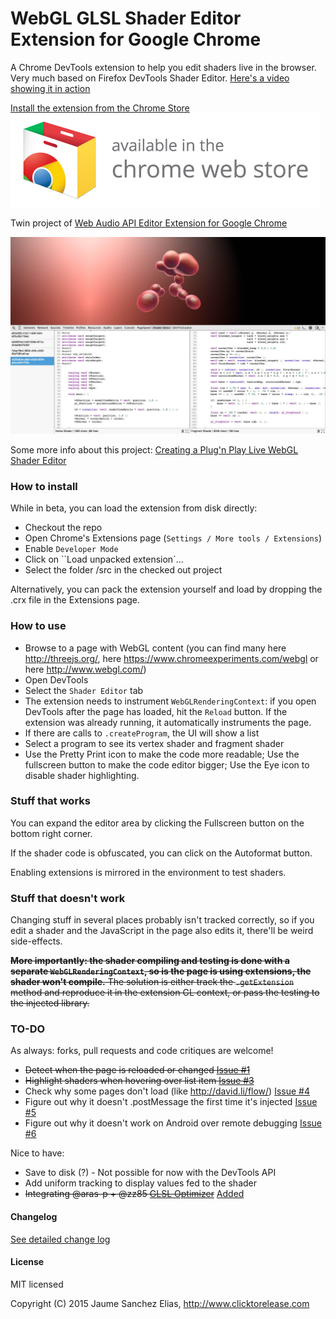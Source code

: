 # WebGL GLSL Shader Editor Extension for Google Chrome

A Chrome DevTools extension to help you edit shaders live in the browser. Very much based on Firefox DevTools Shader Editor. [Here's a video showing it in action](http://www.youtube.com/watch?v=nPcUH3b3pFY)

[Install the extension from the Chrome Store](https://chrome.google.com/webstore/detail/shader-editor/ggeaidddejpbakgafapihjbgdlbbbpob)
[![npm](/about/ChromeWebStore_Badge_v2_496x150.png)](https://chrome.google.com/webstore/detail/shader-editor/ggeaidddejpbakgafapihjbgdlbbbpob)

Twin project of [Web Audio API Editor Extension for Google Chrome](https://github.com/spite/WebAudioExtension)

![Shader Editor](/about/snapshot.jpg)

Some more info about this project: [Creating a Plug'n Play Live WebGL Shader Editor](http://www.clicktorelease.com/blog/live-webgl-shader-editor)

### How to install ###

While in beta, you can load the extension from disk directly:
- Checkout the repo
- Open Chrome's Extensions page (``Settings / More tools / Extensions``)
- Enable ``Developer Mode``
- Click on ``Load unpacked extension`...
- Select the folder /src in the checked out project

Alternatively, you can pack the extension yourself and load by dropping the .crx file in the Extensions page.

### How to use ###

- Browse to a page with WebGL content (you can find many here http://threejs.org/, here https://www.chromeexperiments.com/webgl or here http://www.webgl.com/)
- Open DevTools
- Select the ``Shader Editor`` tab
- The extension needs to instrument ``WebGLRenderingContext``: if you open DevTools after the page has loaded, hit the ``Reload`` button. If the extension was already running, it automatically instruments the page.
- If there are calls to ``.createProgram``, the UI will show a list
- Select a program to see its vertex shader and fragment shader
- Use the Pretty Print icon to make the code more readable; Use the fullscreen button to make the code editor bigger; Use the Eye icon to disable shader highlighting.

### Stuff that works ###

You can expand the editor area by clicking the Fullscreen button on the bottom right corner.

If the shader code is obfuscated, you can click on the Autoformat button.

Enabling extensions is mirrored in the environment to test shaders.

### Stuff that doesn't work ####

Changing stuff in several places probably isn't tracked correctly, so if you edit a shader and the JavaScript in the page also edits it, there'll be weird side-effects.

~~**More importantly: the shader compiling and testing is done with a separate ``WebGLRenderingContext``, so is the page is using extensions, the shader won't compile.** The solution is either track the ``.getExtension`` method and reproduce it in the extension GL context, or pass the testing to the injected library.~~

### TO-DO ###

As always: forks, pull requests and code critiques are welcome!

- ~~Detect when the page is reloaded or changed [Issue #1](https://github.com/spite/ShaderEditorExtension/issues/1)~~
- ~~Highlight shaders when hovering over list item [Issue #3](https://github.com/spite/ShaderEditorExtension/issues/3)~~
- Check why some pages don't load (like http://david.li/flow/) [Issue #4](https://github.com/spite/ShaderEditorExtension/issues/4)
- Figure out why it doesn't .postMessage the first time it's injected [Issue #5](https://github.com/spite/ShaderEditorExtension/issues/5)
- Figure out why it doesn't work on Android over remote debugging [Issue #6](https://github.com/spite/ShaderEditorExtension/issues/6)

Nice to have:

- Save to disk (?) - Not possible for now with the DevTools API
- Add uniform tracking to display values fed to the shader
- ~~Integrating @aras-p + @zz85 [GLSL Optimizer](https://github.com/zz85/glsl-optimizer)~~ [Added](https://github.com/spite/ShaderEditorExtension/commit/cd6c59aef586b1a7d8dfbdbb01e9538fb374a270)
 
#### Changelog ####

[See detailed change log](CHANGELOG.md)

#### License ####

MIT licensed

Copyright (C) 2015 Jaume Sanchez Elias, http://www.clicktorelease.com